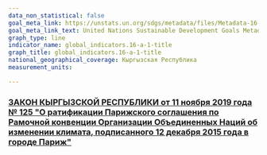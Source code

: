 ```yaml
---
data_non_statistical: false
goal_meta_link: https://unstats.un.org/sdgs/metadata/files/Metadata-16-0A-01.pdf
goal_meta_link_text: United Nations Sustainable Development Goals Metadata (pdf 1361kB)
graph_type: line
indicator_name: global_indicators.16-a-1-title
graph_title: global_indicators.16-a-1-title
national_geographical_coverage: Кыргызская Республика
measurement_units: 

---
```

### [ЗАКОН КЫРГЫЗСКОЙ РЕСПУБЛИКИ от 11 ноября 2019 года № 125 "О ратификации Парижского соглашения по Рамочной конвенции Организации Объединенных Наций об изменении климата, подписанного 12 декабря 2015 года в городе Париж"](http://cbd.minjust.gov.kg/act/view/ru-ru/111972)
